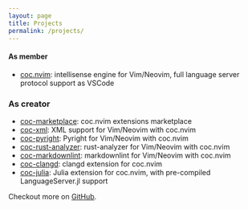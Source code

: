 ```yaml
---
layout: page
title: Projects
permalink: /projects/
---
```


#### As member

- [coc.nvim](https://github.com/neoclide/coc.nvim): intellisense engine for Vim/Neovim, full language server protocol support as VSCode

### As creator

- [coc-marketplace](https://github.com/fannheyward/coc-marketplace): coc.nvim extensions marketplace
- [coc-xml](https://github.com/fannheyward/coc-xml): XML support for Vim/Neovim with coc.nvim
- [coc-pyright](https://github.com/fannheyward/coc-pyright): Pyright for Vim/Neovim with coc.nvim
- [coc-rust-analyzer](https://github.com/fannheyward/coc-rust-analyzer): rust-analyzer for Vim/Neovim with coc.nvim
- [coc-markdownlint](https://github.com/fannheyward/coc-markdownlint): markdownlint for Vim/Neovim with coc.nvim
- [coc-clangd](https://github.com/clangd/coc-clangd): clangd extension for coc.nvim
- [coc-julia](https://github.com/fannheyward/coc-julia): Julia extension for coc.nvim, with pre-compiled LanguageServer.jl support

Checkout more on [GitHub](https://github.com/fannheyward).

